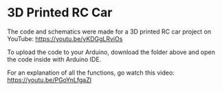 # 3D Printed RC Car

The code and schematics were made for a 3D printed RC car project on YouTube: https://youtu.be/yKDGgLRviOs

To upload the code to your Arduino, download the folder above and open the code inside with Arduino IDE.

For an explanation of all the functions, go watch this video: https://youtu.be/PGoYnLfgaZI
